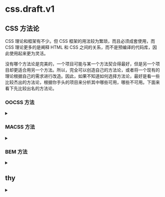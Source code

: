 # css.draft.v1
## CSS 方法论
CSS 理论和框架有不少。但 CSS 框架的用法较为繁琐，而且必须成套使用，而 CSS 理论更多的是阐释 HTML 和 CSS 之间的关系，而不是预编译的代码库，因此使用起来更为灵活。

没有哪个方法论是完美的，一个项目可能与某一个方法契合得最好，但是另一个项目却更适合用另一个方法。所以，完全可以创造自己的方法论，或者将一个现有的理论根据自己的需求进行改造。因此，如果不知道如何选择方法论，最好是看一些比较杰出的方法论，根据你手头的项目来分析其中哪些可用，哪些不可用。下面来看下先比较出名的方法论。

### OOCSS 方法
<details>
<summary></summary>

全称是 Object-Oriented CSS，面向对象的 CSS。看下面示例：
```html
<div class="toggle simple">
  <div class="toggle-control open">
    <h1 class="toggle-title">Title 1</h1>
  </div>
  <div class="toggle-details open"></div>
</div>
```
OOCSS 有两个主要的原则：
- 分离结构和外观：将视觉特性定义为可复用的单元。上面的例子就是一个片段，例如，当前的“simple”皮肤使用直角，而“complex”皮肤可能使用圆角，还加了阴影。
- 分离容器和内容：指的是不再将元素位置作为样式的限定词。和在容器内标记的CSS 类名不同，我们现在使用的是可复用的CSS 类名，如toggle-title， 它应用于相应的文本处理上，而不管这个文本的元素是什么。

当想提供一套组件让开发人员组合起来创建用户界面时，这种方法非常有用。Bootstrap 就是一个特别好的例子，它是一个自带各种皮肤的小组件系统。
</details>


### MACSS 方法
<details>
<summary></summary>

全称是 Scalable and Modular Architecture for CSS，模块化架构的可扩展 CSS。看下面示例：
```html
<div class="toggle toggle-simple">
  <div class="toggle-control is-active">
    <h1 class="toggle-title">Title 1</h1>
  </div>
  <div class="toggle-details is-active"></div>
</div>
```
SMACSS（https://smacss.com/）和 OOCSS 有许多相似之处，但 SMACSS 的不同点是把样式系统划分为五个具体类别。
- 基础：如果不添加CSS 类名，标记会以什么外观呈现。
- 布局：把页面分成一些区域。
- 模块：设计中的模块化、可复用的单元。
- 状态：描述在特定的状态或情况下，模块或布局的显示方式。
- 主题：一个可选的视觉外观层，可以让你更换不同主题。

在例子中，可以看到模块样式（toggle、toggle-title、toggle-details）、子模块（toggle-simple）和状态（is-active）的组合。对于如何创建功能的小模块，OOCSS 和 SMACSS 有许多相似之处。它们都把样式作用域限定到根节点的CSS 类名上，然后通过皮肤（OOCSS）或者子模块（SMACSS）进行修改。除了SMACSS 把代码划分类别之外，两者之间最显著的差异是使用皮肤而不是子模块，以及带 is 前缀的状态类名。
</details>


### BEM 方法
<details>
<summary></summary>

全称是Block Element Modifier，块元素修饰符。看下面示例：
```html
<div class="toggle toggle--simple">
  <div class="toggle__control toggle__control--active">
    <h1 class="toggle__title">Title 1</h1>
  </div>
  <div class="toggle__details toggle__details--active"></div>
</div>
```
BEM 只是一个 CSS 类名命名规则。它不涉及如何书写 CSS 的结构，而只是建议每个元素都添加带有如下内容的 CSS 类名：
- 块名：所属组件的名称。
- 元素：元素在块里面的名称。
- 修饰符：任何与块或元素相关联的修饰符。

BEM 使用非常简洁的约定来创建CSS 类名，而这些字符串可能会相当长。

这种方法在OOCSS 或SMACSS 里使用的好处是，每一个CSS 类名都详细地描述了它实现了什么。代码中没有open 或者is-active 这样只在特定背景下才能理解的CSS 类名。
如果单独看open 和is-active 这两个名字，我们并不知道它们的含义是什么。

虽然 BEM 法看起来很累赘、很冗余 ，但是当看到一个toggle__details--active 的 CSS 类名，就知道它是表示：这个元素的名称是details，位置在toggle 组件里，状态为激活。
</details>


## thy
<details>
<summary></summary>

### 1 首先要文档化，把公用的样式进行说明，例如文件路径。方便寻找。写样式时，优先考虑使用公用样式。

### 2 一个标签上，公用的样式不能超过 3 个，不能达到效果的，再写单独适用的样式名称。

### 3 CSS 选择器的开销从小到大是：
- ID选择符，#exam {}。
- 类选择符, .exam {}。
- 类型选择符，a {}。
- 相邻兄弟选择符，h1 + a {}。
- 子选择符，.exam > a {}。
- 后代选择符，.exam a {}。
- 通配符，* {}。
- 属性选择符，[href="#exam"] {}。
- 伪类和伪元素，a:hover {}
由于CSS 是从右向左进行匹配，所以写 CSS 的建议：
- 避免使用统配规则，也就是不要使用相邻兄弟选择符、子选择符、后代选择符、通配符、属性选择符。
- 避免使用ID选择符。
- 不要使用限定类选择符，例如 li.row 改成 .list-row。
- 越具体越好，不要使用过长后代选择符，例如 .main .content .list .list-row ,直接通过一种规则，指定一个具体的类名，例如 .content-list-row。
- 利用继承。

### 4 后代选择符不能超过 3 层。

### 5 新的公用样式要进行讨论决定。
</details>



